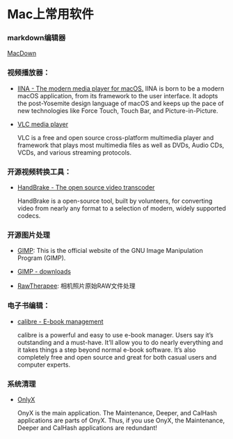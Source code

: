 # Mac上常用软件


### markdown编辑器

[MacDown](https://macdown.uranusjr.com)

### 视频播放器：

* [IINA - The modern media player for macOS.](https://iina.io)
	IINA is born to be a modern macOS application, from its framework to the user interface. It adopts the post-Yosemite design language of macOS and keeps up the pace of new technologies like Force Touch, Touch Bar, and Picture-in-Picture.
	
* [VLC media player](https://www.videolan.org)

	VLC is a free and open source cross-platform multimedia player and framework that plays most multimedia files as well as DVDs, Audio CDs, VCDs, and various streaming protocols.

### 开源视频转换工具： 

* [HandBrake - The open source video transcoder](https://handbrake.fr)

	HandBrake is a open-source tool, built by volunteers, for converting video from nearly any format to a selection of modern, widely supported codecs.

### 开源图片处理

* [GIMP](https://www.gimp.org): This is the official website of the GNU Image Manipulation Program (GIMP).

* [GIMP - downloads](https://www.gimp.org/downloads/)
* [RawTherapee](https://rawtherapee.com/downloads/5.11/): 相机照片原始RAW文件处理

### 电子书编辑：

* [calibre - E-book management](https://calibre-ebook.com)

	calibre is a powerful and easy to use e-book manager. Users say it’s outstanding and a must-have. It’ll allow you to do nearly everything and it takes things a step beyond normal e-book software. It’s also completely free and open source and great for both casual users and computer experts.
	
### 系统清理

* [OnlyX](https://www.titanium-software.fr/en/applications.html)

	OnyX is the main application. The Maintenance, Deeper, and CalHash applications are parts of OnyX. Thus, if you use OnyX, the Maintenance, Deeper and CalHash applications are redundant!
	
	
	
	
	
	
